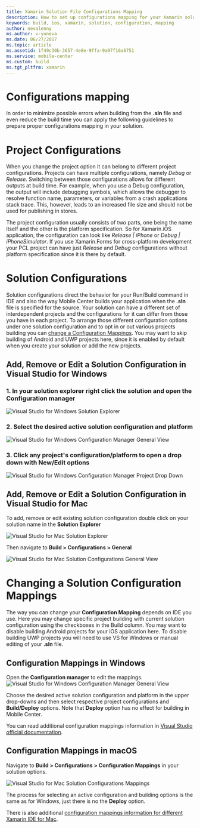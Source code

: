 ```yaml
---
title: Xamarin Solution File Configurations Mapping
description: How to set up configurations mapping for your Xamarin solution
keywords: build, ios, xamarin, solution, configuration, mapping
author: nevalenny
ms.author: v-yuneva
ms.date: 06/27/2017
ms.topic: article
ms.assetid: 1f49c30b-3657-4e8e-9ffa-9a07f16a6751
ms.service: mobile-center
ms.custom: build
ms.tgt_pltfrm: xamarin
---
```


# Configurations mapping
In order to minimize possible errors when building from the **.sln** file and even reduce the build time you can apply the following guidelines to prepare proper configurations mapping in your solution.

# Project Configurations
When you change the project option it can belong to different project configurations. Projects can have multiple configurations, namely *Debug* or *Release*. Switching between those configurations allows for different outputs at build time. For example, when you use a Debug configuration, the output will include debugging symbols, which allows the debugger to resolve function name, parameters, or variables from a crash applications stack trace. This, however, leads to an increased file size and should not be used for publishing in stores.

The project configuration usually consists of two parts, one being the name itself and the other is the platform specification. So for Xamarin.iOS application, the configuration can look like *Release | iPhone* or *Debug | iPhoneSimulator*. If you use Xamarin.Forms for cross-platform development your PCL project can have just *Release* and *Debug* configurations without platform specification since it is there by default.

# Solution Configurations
Solution configurations direct the behavior for your Run/Build command in IDE and also the way Mobile Center builds your application when the **.sln** file is specified for the source. Your solution can have a different set of interdependent projects and the configurations for it can differ from those you have in each project. To arrange those different configuration options under one solution configuration and to opt in or out various projects building you can [change a Configuration Mappings](#changing-a-solution-configuration-mappings). You may want to skip building of Android and UWP projects here, since it is enabled by default when you create your solution or add the new projects.

## Add, Remove or Edit a Solution Configuration in Visual Studio for **Windows**

### 1. In your solution explorer right click the solution and open the **Configuration manager**
![Visual Studio for Windows Solution Explorer](images/vswindows-solution-explorer.png)

### 2. Select the desired active solution configuration and platform
![Visual Studio for Windows Configuration Manager General View](images/vswindows-configuration-manager.png)

### 3. Click any project's configuration/platform to open a drop down with **New/Edit** options
![Visual Studio for Windows Configuration Manager Project Drop Down](images/vswindows-edit-configurations.png)

## Add, Remove or Edit a Solution Configuration in Visual Studio for **Mac**
To add, remove or edit existing solution configuration double click on your solution name in the **Solution Explorer**

![Visual Studio for Mac Solution Explorer](images/vsmac-solution-explorer.png)

Then navigate to **Build > Configurations > General**

![Visual Studio for Mac Solution Configurations General View](images/vsmac-solution-configurations-general.png)

# Changing a Solution Configuration Mappings
The way you can change your **Configuration Mapping** depends on IDE you use. Here you may change specific project building with current solution configuration using the checkboxes in the Build column. You may want to disable building Android projects for your iOS application here. To disable building UWP projects you will need to use VS for Windows or manual editing of your **.sln** file.

## Configuration Mappings in **Windows**
Open the **Configuration manager** to edit the mappings.
![Visual Studio for Windows Configuration Manager General View](images/vswindows-configuration-manager.png)

Choose the desired active solution configuration and platform in the upper drop-downs and then select respective project configurations and **Build/Deploy** options. Note that **Deploy** option has no effect for building in Mobile Center. 

You can read additional configuration mappings information in [Visual Studio official documentation](https://docs.microsoft.com/en-us/visualstudio/extensibility/internals/configuration-options-overview).

## Configuration Mappings in **macOS**
Navigate to **Build > Configurations > Configuration Mappings** in your solution options.

![Visual Studio for Mac Solution Configurations Mappings](images/vsmac-solution-configurations-mappings.png)

The process for selecting an active configuration and building options is the same as for Windows, just there is no the **Deploy** option.

There is also additional [configuration mappings information for different Xamarin IDE for Mac](https://developer.xamarin.com/guides/cross-platform/xamarin-studio/projects-and-solutions/#Solution_Configurations).